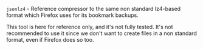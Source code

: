 `jsonlz4` - Reference compressor to the same non standard lz4-based format which
Firefox uses for its bookmark backups.

This tool is here for reference only, and it's not fully tested. It's not
recommended to use it since we don't want to create files in a non standard
format, even if Firefox does so too.